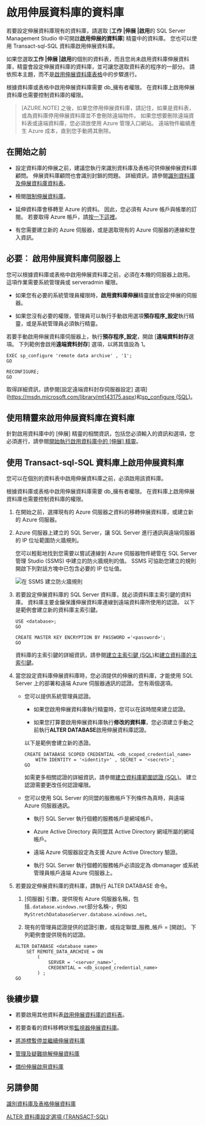 <properties
    pageTitle="為資料庫啟用伸展資料庫 |Microsoft Azure"
    description="瞭解如何設定伸展資料庫的資料庫。"
    services="sql-server-stretch-database"
    documentationCenter=""
    authors="douglaslMS"
    manager="jhubbard"
    editor=""/>

<tags
    ms.service="sql-server-stretch-database"
    ms.workload="data-management"
    ms.tgt_pltfrm="na"
    ms.devlang="na"
    ms.topic="article"
    ms.date="08/05/2016"
    ms.author="douglasl"/>

# <a name="enable-stretch-database-for-a-database"></a>啟用伸展資料庫的資料庫

若要設定伸展資料庫現有的資料庫，請選取 [**工作 |伸展 |啟用**的 SQL Server Management Studio 中可開啟**啟用伸展的資料庫**] 精靈中的資料庫。 您也可以使用 Transact-sql\-SQL 資料庫啟用伸展資料庫。

如果您選取**工作 |伸展 |啟用**的個別的資料表，而且您尚未啟用資料庫伸展資料庫，精靈會設定伸展資料庫的資料庫，並可讓您選取資料表的程序的一部分。 請依照本主題，而不是[啟用伸展資料庫表格](sql-server-stretch-database-enable-database.md)中的步驟進行。

根據資料庫或表格中啟用伸展資料庫需要 db\_擁有者權限。 在資料庫上啟用伸展資料庫也需要控制資料庫的權限。

 >   [AZURE.NOTE] 之後，如果您停用伸展資料庫，請記住，如果是資料表，或為資料庫停用伸展資料庫並不會刪除遠端物件。 如果您想要刪除遠端資料表或遠端資料庫，您必須放使用 Azure 管理入口網站。 遠端物件繼續產生 Azure 成本，直到您手動將其刪除。

## <a name="before-you-get-started"></a>在開始之前

-   設定資料庫的伸展之前，建議您執行來識別資料庫及表格可供伸展伸展資料庫顧問。 伸展資料庫顧問也會識別封鎖的問題。 詳細資訊，請參閱[識別資料庫及伸展資料庫資料表](sql-server-stretch-database-identify-databases.md)。

-   檢閱[限制伸展資料庫](sql-server-stretch-database-limitations.md)。

-   延伸資料庫會移轉至 Azure 的資料。 因此，您必須有 Azure 帳戶與帳單的訂閱。 若要取得 Azure 帳戶，請[按一下這裡](http://azure.microsoft.com/pricing/free-trial/)。

-   有您需要建立新的 Azure 伺服器，或是選取現有的 Azure 伺服器的連線和登入資訊。

## <a name="EnableTSQLServer"></a>必要︰ 啟用伸展資料庫伺服器上
您可以根據資料庫或表格中啟用伸展資料庫之前，必須在本機的伺服器上啟用。 這項作業需要系統管理員或 serveradmin 權限。

-   如果您有必要的系統管理員權限時，**啟用資料庫伸展**精靈就會設定伸展的伺服器。

-   如果您沒有必要的權限，管理員可以執行手動啟用選項**預存程序\_設定**執行精靈，或是系統管理員必須執行精靈。

若要手動啟用伸展資料庫伺服器上，執行**預存程序\_設定**，開啟 [**遠端資料封存**選項。 下列範例會啟用**遠端資料封存**] 選項，以將其值設為 1。

```
EXEC sp_configure 'remote data archive' , '1';
GO

RECONFIGURE;
GO
```
取得詳細資訊，請參閱[設定遠端資料封存伺服器設定] 選項](https://msdn.microsoft.com/library/mt143175.aspx)和[sp_configure (SQL)](https://msdn.microsoft.com/library/ms188787.aspx)。

## <a name="Wizard"></a>使用精靈來啟用伸展資料庫在資料庫
針對啟用資料庫中的 [伸展] 精靈的相關資訊，包括您必須輸入的資訊和選項，您必須進行，請參閱[開始執行啟用資料庫中的 [伸展] 精靈](sql-server-stretch-database-wizard.md)。

## <a name="EnableTSQLDatabase"></a>使用 Transact-sql\-SQL 資料庫上啟用伸展資料庫
您可以在個別的資料表中啟用伸展資料庫之前，必須啟用該資料庫。

根據資料庫或表格中啟用伸展資料庫需要 db\_擁有者權限。 在資料庫上啟用伸展資料庫也需要控制資料庫的權限。

1.  在開始之前，選擇現有的 Azure 伺服器之資料的移轉伸展資料庫，或建立新的 Azure 伺服器。

2.  Azure 伺服器上建立的 SQL Server，讓 SQL Server 進行通訊與遠端伺服器的 IP 位址範圍防火牆規則。

    您可以輕鬆地找到您需要以嘗試連線到 Azure 伺服器物件總管在 SQL Server 管理 Studio (SSMS) 中建立的防火牆規則的值。 SSMS 可協助您建立的規則開啟下列對話方塊中已包含必要的 IP 位址值。

    ![在 SSMS 建立防火牆規則][FirewallRule]

3.  若要設定伸展資料庫的 SQL Server 資料庫，就必須資料庫主索引鍵的資料庫。 資料庫主要金鑰保護伸展資料庫連線到遠端資料庫所使用的認證。 以下是範例會建立新的資料庫主索引鍵。

    ```tsql
    USE <database>;
    GO

    CREATE MASTER KEY ENCRYPTION BY PASSWORD ='<password>';
    GO
    ```

    資料庫的主索引鍵的詳細資訊，請參閱[建立主索引鍵 (SQL)](https://msdn.microsoft.com/library/ms174382.aspx)和[建立資料庫的主索引鍵](https://msdn.microsoft.com/library/aa337551.aspx)。

4.  當您設定資料庫伸展資料庫時，您必須提供的伸展的資料庫，才能使用 SQL Server 上的部署和遠端 Azure 伺服器通訊的認證。 您有兩個選項。

    -   您可以提供系統管理員認證。

        -   如果您啟用伸展資料庫執行精靈時，您可以在該時間來建立認證。

        -   如果您打算要啟用伸展資料庫執行**修改的資料庫**，您必須建立手動之前執行**ALTER DATABASE**啟用伸展資料庫認證。

        以下是範例會建立新的憑證。

        ```tsql
        CREATE DATABASE SCOPED CREDENTIAL <db_scoped_credential_name>
            WITH IDENTITY = '<identity>' , SECRET = '<secret>';
        GO
        ```

        如需更多相關認證的詳細資訊，請參閱[建立資料庫範圍認證 (SQL)](https://msdn.microsoft.com/library/mt270260.aspx)。 建立認證需要更改任何認證權限。

    -   您可以使用 SQL Server 的同盟的服務帳戶下列條件為真時，與遠端 Azure 伺服器通訊。

        -   執行 SQL Server 執行個體的服務帳戶是網域帳戶。

        -   Azure Active Directory 與同盟其 Active Directory 網域所屬的網域帳戶。

        -   遠端 Azure 伺服器設定為支援 Azure Active Directory 驗證。

        -   執行 SQL Server 執行個體的服務帳戶必須設定為 dbmanager 或系統管理員帳戶遠端 Azure 伺服器上。

5.  若要設定伸展資料庫的資料庫，請執行 ALTER DATABASE 命令。

    1.  [伺服器] 引數，提供現有 Azure 伺服器名稱，包括`.database.windows.net`部分名稱\-，例如`MyStretchDatabaseServer.database.windows.net`。

    2.  現有的管理員認證提供的認證引數，或指定聯盟\_服務\_帳戶 = [開啟]。 下列範例會提供現有的認證。

    ```tsql
    ALTER DATABASE <database name>
        SET REMOTE_DATA_ARCHIVE = ON
            (
                SERVER = '<server_name>',
                CREDENTIAL = <db_scoped_credential_name>
            ) ;
    GO
    ```

## <a name="next-steps"></a>後續步驟
-   若要啟用其他資料表[啟用伸展資料庫的資料表](sql-server-stretch-database-enable-table.md)。

-   若要查看的資料移轉狀態[監視器伸展資料庫](sql-server-stretch-database-monitor.md)。

-   [將游標暫停並繼續伸展資料庫](sql-server-stretch-database-pause.md)

-   [管理及疑難排解伸展資料庫](sql-server-stretch-database-manage.md)

-   [備份伸展啟用資料庫](sql-server-stretch-database-backup.md)

## <a name="see-also"></a>另請參閱

[識別資料庫及表格伸展資料庫](sql-server-stretch-database-identify-databases.md)

[ALTER 資料庫設定選項 (TRANSACT-SQL)](https://msdn.microsoft.com/library/bb522682.aspx)

[FirewallRule]: ./media/sql-server-stretch-database-enable-database/firewall.png
